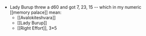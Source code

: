 - Lady Burup threw a d60 and got 7, 23, 15 -- which in my numeric [[memory palace]] mean:
  - [[Avalokiteshvara]]
  - [[Lady Burup]]
  - [[Right Effort]], 3*5
